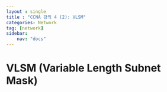 ```yaml
---
layout : single
title : "CCNA 강의 4 (2): VLSM"
categories: Network
tag: [network]
sidebar:
    nav: "docs"
---
```

# VLSM (Variable Length Subnet Mask)